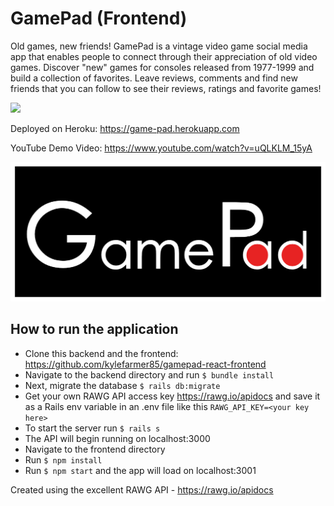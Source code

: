 # 
GamePad (Frontend)
======
Old games, new friends! GamePad is a vintage video game social media app that enables people to connect through their appreciation of old video games. Discover "new" games for consoles released from 1977-1999 and build a collection of favorites. Leave reviews, comments and find new friends that you can follow to see their reviews, ratings and favorite games!

![](gamepad.gif)

Deployed on Heroku: https://game-pad.herokuapp.com

YouTube Demo Video: https://www.youtube.com/watch?v=uQLKLM_15yA

![Alt text](src/assets/images/gamepad-logo.png?raw=true 'Logo')

## How to run the application
  - Clone this backend and the frontend: https://github.com/kylefarmer85/gamepad-react-frontend
  - Navigate to the backend directory and run `$ bundle install`
  - Next, migrate the database `$ rails db:migrate`
  - Get your own RAWG API access key https://rawg.io/apidocs and save it as a Rails env variable in an .env file like this `RAWG_API_KEY=<your key here>`
  - To start the server run `$ rails s`
  - The API will begin running on localhost:3000
  - Navigate to the frontend directory
  - Run `$ npm install`
  - Run `$ npm start` and the app will load on localhost:3001

Created using the excellent RAWG API - https://rawg.io/apidocs
